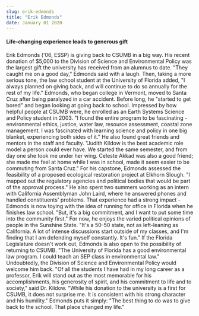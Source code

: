```yaml
---
slug: erik-edmonds
title: "Erik Edmonds"
date: January 01 2020
---
```


<h4>Life-changing experience leads to generous gift</h4><p>Erik Edmonds ('06, ESSP) is giving back to CSUMB in a big way. His recent donation of $5,000 to the Division of Science and Environmental Policy was the largest gift the university has received from an alumnus to date. "They caught me on a good day," Edmonds said with a laugh. Then, taking a more serious tone, the law school student at the University of Florida added, "I always planned on giving back, and will continue to do so annually for the rest of my life." Edmonds, who began college in Vermont, moved to Santa Cruz after being paralyzed in a car accident. Before long, he "started to get bored" and began looking at going back to school. Impressed by how helpful people at CSUMB were, he enrolled as an Earth Systems Science and Policy student in 2003. "I found the entire program to be fascinating - environmental ethics, justice, water law, resource assessment, coastal zone management. I was fascinated with learning science and policy in one big blanket, experiencing both sides of it." He also found great friends and mentors in the staff and faculty. "Judith Kildow is the best academic role model a person could ever have. We started the same semester, and from day one she took me under her wing. Celeste Akkad was also a good friend; she made me feel at home while I was in school, made it seem easier to be commuting from Santa Cruz." For his capstone, Edmonds assessed the feasibility of a proposed ecological restoration project at Elkhorn Slough. "I mapped out the regulatory agencies and political bodies that would be part of the approval process." He also spent two summers working as an intern with California Assemblyman John Laird, where he answered phones and handled constituents' problems. That experience had a strong impact - Edmonds is now toying with the idea of running for office in Florida when he finishes law school. "But, it's a big commitment, and I want to put some time into the community first." For now, he enjoys the varied political opinions of people in the Sunshine State. "It's a 50-50 state, not as left-leaning as California. A lot of intense discussions start outside of my classes, and I'm finding that I am defending myself constantly. It's fun." If the Florida Legislature doesn't work out, Edmonds is also open to the possibility of returning to CSUMB. "The University of Florida has a good environmental law program. I could teach an SEP class in environmental law." Undoubtedly, the Division of Science and Environmental Policy would welcome him back. "Of all the students I have had in my long career as a professor, Erik will stand out as the most memorable for his accomplishments, his generosity of spirit, and his commitment to life and to society," said Dr. Kildow. "While his donation to the university is a first for CSUMB, it does not surprise me. It is consistent with his strong character and his humility." Edmonds puts it simply: "The best thing to do was to give back to the school. That place changed my life."
</p>
